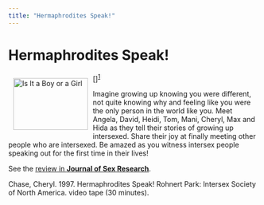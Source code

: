 ```yaml
---
title: "Hermaphrodites Speak!"
---
```


# Hermaphrodites Speak!

[<img src="/img/store/herms-group.jpg" width=150 height=104 alt="Is It a Boy or a Girl" align=left hspace=10 vspace=10>]<sup class="footnote" id="fnrev13391335985d8a20a37373e-1"><a href="#fn13391335985d8a20a37373e-1">1</a></sup>  

Imagine growing up knowing you were different, not quite knowing why and feeling like you were the only person in the world like you. Meet Angela, David, Heidi, Tom, Mani, Cheryl, Max and Hida as they tell their stories of growing up intersexed. Share their joy at finally meeting other people who are intersexed. Be amazed as you witness intersex people speaking out for the first time in their lives!  


See the <a href="http://www.findarticles.com/cf_0/m2372/3_37/68273932/p1/article.jhtml?term=hermaphroditism">review in __Journal of Sex Research__</a>.  
 

Chase, Cheryl. 1997. Hermaphrodites Speak! Rohnert Park: Intersex Society of North America. video tape (30 minutes).

 [1]: /donate
